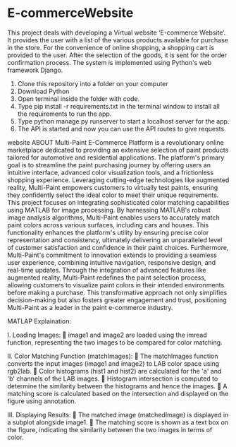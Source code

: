 # E-commerceWebsite
This project deals with developing a Virtual website ‘E-commerce Website’. It provides the user with a list of the various products available for purchase in the store. For the convenience of online shopping, a shopping cart is provided to the user. After the selection of the goods, it is sent for the order confirmation process. The system is implemented using Python's web framework Django.

1. Clone this repository into a folder on your computer
2. Download Python
3. Open terminal inside the folder with code.
4. Type pip install -r requirements.txt in the terminal window to install all the requirements to run the app.
5. Type python manage.py runserver to start a localhost server for the app.
6. The API is started and now you can use the API routes to give requests.

website ABOUT
Multi-Paint E-Commerce Platform is a revolutionary online marketplace dedicated to
providing an extensive selection of paint products tailored for automotive and residential
applications. The platform's primary goal is to streamline the paint purchasing journey by offering
users an intuitive interface, advanced color visualization tools, and a frictionless shopping
experience. Leveraging cutting-edge technologies like augmented reality, Multi-Paint empowers
customers to virtually test paints, ensuring they confidently select the ideal color to meet their unique
requirements.
This project focuses on integrating sophisticated color matching capabilities using MATLAB
for image processing. By harnessing MATLAB's robust image analysis algorithms, Multi-Paint
enables users to accurately match paint colors across various surfaces, including cars and houses.
This functionality enhances the platform's utility by ensuring precise color representation and
consistency, ultimately delivering an unparalleled level of customer satisfaction and confidence in
their paint choices.
Furthermore, Multi-Paint's commitment to innovation extends to providing a seamless user
experience, combining intuitive navigation, responsive design, and real-time updates. Through the
integration of advanced features like augmented reality, Multi-Paint redefines the paint selection
process, allowing customers to visualize paint colors in their intended environments before making
a purchase. This transformative approach not only simplifies decision-making but also fosters greater
engagement and trust, positioning Multi-Paint as a leader in the paint e-commerce industry.


MATLAP Explaination:

I. Loading Images:
 image1 and image2 are loaded using the imread function, representing the two images to
be compared for color matching.

II. Color Matching Function (matchImages):
 The matchImages function converts the input images (image1 and image2) to LAB color
space using rgb2lab.
 Color histograms (hist1 and hist2) are calculated for the 'a' and 'b' channels of the LAB
images.
 Histogram intersection is computed to determine the similarity between the histograms and
hence the images.
 A matching score is calculated based on the intersection and displayed on the figure using
annotation.

III. Displaying Results:
 The matched image (matchedImage) is displayed in a subplot alongside image1.
 The matching score is shown as a text box on the figure, indicating the similarity between
the two images in terms of color.
